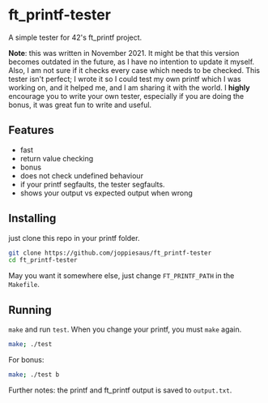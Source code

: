 # ft_printf-tester
A simple tester for 42's ft_printf project.

**Note**: this was written in November 2021. It might be that this version becomes outdated in the future, as I have no intention to update it myself.
Also, I am not sure if it checks every case which needs to be checked. This tester isn't perfect; I wrote it so I could test my own printf which I was working on, and it helped me, and I am sharing it with the world. I **highly** encourage you to write your own tester, especially if you are doing the bonus, it was great fun to write and useful.


## Features
 - fast
 - return value checking
 - bonus
 - does not check undefined behaviour
 - if your printf segfaults, the tester segfaults.
 - shows your output vs expected output when wrong

## Installing
just clone this repo in your printf folder.
```sh
git clone https://github.com/joppiesaus/ft_printf-tester
cd ft_printf-tester
```
May you want it somewhere else, just change `FT_PRINTF_PATH` in the `Makefile`.

## Running
`make` and run `test`. When you change your printf, you must `make` again.
```sh
make; ./test
```

For bonus:
```sh
make; ./test b
```

Further notes: the printf and ft_printf output is saved to `output.txt`.
